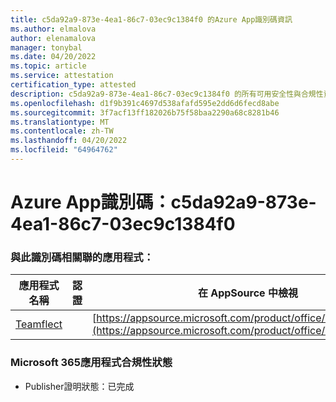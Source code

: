 ```yaml
---
title: c5da92a9-873e-4ea1-86c7-03ec9c1384f0 的Azure App識別碼資訊
ms.author: elmalova
author: elenamalova
manager: tonybal
ms.date: 04/20/2022
ms.topic: article
ms.service: attestation
certification_type: attested
description: c5da92a9-873e-4ea1-86c7-03ec9c1384f0 的所有可用安全性與合規性資訊。
ms.openlocfilehash: d1f9b391c4697d538afafd595e2dd6d6fecd8abe
ms.sourcegitcommit: 3f7acf13ff182026b75f58baa2290a68c8281b46
ms.translationtype: MT
ms.contentlocale: zh-TW
ms.lasthandoff: 04/20/2022
ms.locfileid: "64964762"
---
```

# <a name="azure-app-id-c5da92a9-873e-4ea1-86c7-03ec9c1384f0"></a>Azure App識別碼：c5da92a9-873e-4ea1-86c7-03ec9c1384f0


### <a name="apps-associated-with-this-id"></a>與此識別碼相關聯的應用程式：
| **應用程式名稱** | **認證** | **在 AppSource 中檢視** |
|--------------|---------------|-----------------------|
| [Teamflect](../forward/WA200001860.md) |  | [https://appsource.microsoft.com/product/office/WA200001860](https://appsource.microsoft.com/product/office/WA200001860) |

### <a name="microsoft-365-app-compliance-status"></a>Microsoft 365應用程式合規性狀態
- Publisher證明狀態：已完成
